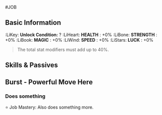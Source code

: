 #JOB
## Basic Information

:LiKey: **Unlock Condition:** ?
:LiHeart: **HEALTH** : +0%
:LiBone: **STRENGTH** : +0%
:LiBook: **MAGIC** : +0%
:LiWind: **SPEED** : +0%
:LiStars: **LUCK**  : +0%
> The total stat modifiers must add up to 40%.

## Skills **&** Passives


## Burst - **Powerful Move Here**

### Does something
⭐ Job Mastery: Also does something more.

